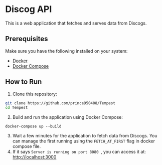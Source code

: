 # Discog API

This is a web application that fetches and serves data from Discogs.

## Prerequisites

Make sure you have the following installed on your system:

- [Docker](https://docs.docker.com/get-docker/)
- [Docker Compose](https://docs.docker.com/compose/install/)

## How to Run

1. Clone this repository:
```bash
git clone https://github.com/prince950408/Tempest
cd Tempest
```
2. Build and run the application using Docker Compose:
```
docker-compose up --build
```
3. Wait a few minutes for the application to fetch data from Discogs.
You can manage the first running using the `FETCH_AT_FIRST` flag in docker compose file.
4. If it says `Server is running on port 8080 `, you can access it at:
[http://localhost:3000](http://localhost:3000)
